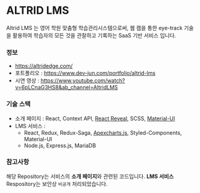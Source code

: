 # ALTRID LMS

Altrid LMS 는 영어 학원 맞춤형 학습관리시스템으로써, 웹 캠을 통한 eye-track 기술을 활용하여 학습자의 모든 것을 관찰하고 기록하는 SaaS 기반 서비스 입니다. 


### 정보 
- https://altridedge.com/
- 포트폴리오 : https://www.dev-jun.com/portfolio/altrid-lms
- 시연 영상 : https://www.youtube.com/watch?v=6pLCnaG3HS8&ab_channel=AltridLMS

### 기술 스택
- 소개 페이지 : React, Context API, [React Reveal](https://www.react-reveal.com/), SCSS, [Material-UI](https://material-ui.com/)
- LMS 서비스 : 
  + React, Redux, Redux-Saga, [Apexcharts.js](https://apexcharts.com/), Styled-Components, Material-UI
  + Node.js, Express.js, MariaDB


### 참고사항

해당 Repository는 서비스의 **소개 페이지**와 관련된 코드입니다. **LMS 서비스** Respository는 보안상 ```비공개``` 처리되었습니다.
